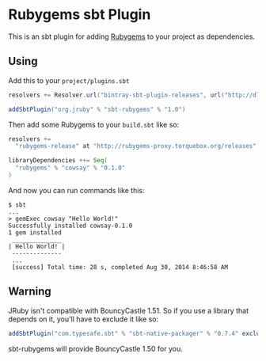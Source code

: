 Rubygems sbt Plugin
==================

This is an sbt plugin for adding [Rubygems](http://rubygems.org/) to your project as dependencies.

## Using

Add this to your `project/plugins.sbt`

```scala
resolvers += Resolver.url("bintray-sbt-plugin-releases", url("http://dl.bintray.com/content/sbt/sbt-plugin-releases"))(Resolver.ivyStylePatterns)

addSbtPlugin("org.jruby" % "sbt-rubygems" % "1.0")
```

Then add some Rubygems to your `build.sbt` like so:

```scala
resolvers +=
  "rubygems-release" at "http://rubygems-proxy.torquebox.org/releases"

libraryDependencies ++= Seq(
  "rubygems" % "cowsay" % "0.1.0"
)
```

And now you can run commands like this:

```sh-session
$ sbt
...
> gemExec cowsay "Hello World!"
Successfully installed cowsay-0.1.0
1 gem installed
 ______________
| Hello World! |
 --------------
 ...
 [success] Total time: 28 s, completed Aug 30, 2014 8:46:58 AM
```

## Warning

JRuby isn't compatible with BouncyCastle 1.51. So if you use a library that depends on it, you'll have to exclude it like so:

```scala
addSbtPlugin("com.typesafe.sbt" % "sbt-native-packager" % "0.7.4" excludeAll(ExclusionRule("org.bouncycastle", "*")))
```

sbt-rubygems will provide BouncyCastle 1.50 for you.
